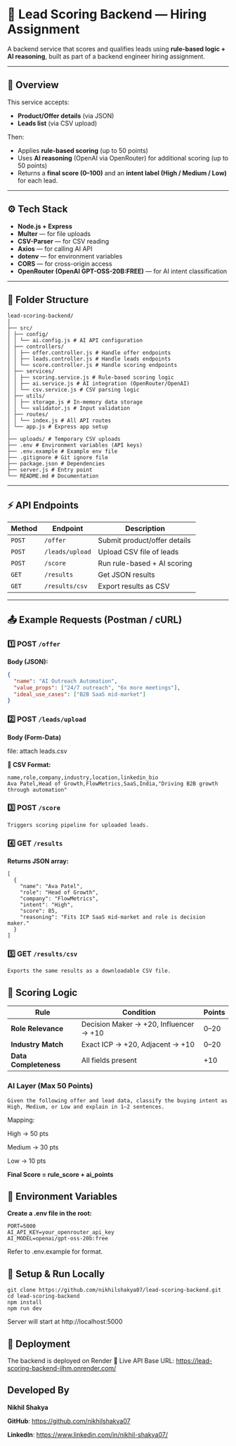 # 🚀 Lead Scoring Backend — Hiring Assignment

A backend service that scores and qualifies leads using **rule-based logic + AI reasoning**, built as part of a backend engineer hiring assignment.

---

## 🧠 Overview

This service accepts:
- **Product/Offer details** (via JSON)
- **Leads list** (via CSV upload)

Then:
- Applies **rule-based scoring** (up to 50 points)
- Uses **AI reasoning** (OpenAI via OpenRouter) for additional scoring (up to 50 points)
- Returns a **final score (0–100)** and an **intent label (High / Medium / Low)** for each lead.

---

## ⚙️ Tech Stack

- **Node.js + Express**
- **Multer** — for file uploads  
- **CSV-Parser** — for CSV reading  
- **Axios** — for calling AI API  
- **dotenv** — for environment variables  
- **CORS** — for cross-origin access  
- **OpenRouter (OpenAI GPT-OSS-20B:FREE)** — for AI intent classification

---

## 📁 Folder Structure

```
lead-scoring-backend/
│
├── src/
│ ├── config/
│ │ └── ai.config.js # AI API configuration
│ ├── controllers/
│ │ ├── offer.controller.js # Handle offer endpoints
│ │ ├── leads.controller.js # Handle leads endpoints
│ │ └── score.controller.js # Handle scoring endpoints
│ ├── services/
│ │ ├── scoring.service.js # Rule-based scoring logic
│ │ ├── ai.service.js # AI integration (OpenRouter/OpenAI)
│ │ └── csv.service.js # CSV parsing logic
│ ├── utils/
│ │ ├── storage.js # In-memory data storage
│ │ └── validator.js # Input validation
│ ├── routes/
│ │ └── index.js # All API routes
│ └── app.js # Express app setup
│
├── uploads/ # Temporary CSV uploads
├── .env # Environment variables (API keys)
├── .env.example # Example env file
├── .gitignore # Git ignore file
├── package.json # Dependencies
├── server.js # Entry point
└── README.md # Documentation
```

---

## ⚡ API Endpoints

| Method | Endpoint | Description |
|--------|-----------|-------------|
| `POST` | `/offer` | Submit product/offer details |
| `POST` | `/leads/upload` | Upload CSV file of leads |
| `POST` | `/score` | Run rule-based + AI scoring |
| `GET` | `/results` | Get JSON results |
| `GET` | `/results/csv` | Export results as CSV |

---

## 📤 Example Requests (Postman / cURL)

### 1️⃣ POST `/offer`
**Body (JSON):**
```json
{
  "name": "AI Outreach Automation",
  "value_props": ["24/7 outreach", "6x more meetings"],
  "ideal_use_cases": ["B2B SaaS mid-market"]
}

```

### 2️⃣ POST `/leads/upload`
**Body (Form-Data)**

file: attach leads.csv

**📄 CSV Format:**

```csv
name,role,company,industry,location,linkedin_bio
Ava Patel,Head of Growth,FlowMetrics,SaaS,India,"Driving B2B growth through automation"
```

### 3️⃣ POST `/score`

```
Triggers scoring pipeline for uploaded leads.
```

### 4️⃣ GET `/results`

**Returns JSON array:**

```
[
  {
    "name": "Ava Patel",
    "role": "Head of Growth",
    "company": "FlowMetrics",
    "intent": "High",
    "score": 85,
    "reasoning": "Fits ICP SaaS mid-market and role is decision maker."
  }
]

```

### 5️⃣ GET `/results/csv`

```
Exports the same results as a downloadable CSV file.
```

## 🧮 Scoring Logic

| Rule                  | Condition                              | Points |
| --------------------- | -------------------------------------- | ------ |
| **Role Relevance**    | Decision Maker → +20, Influencer → +10 | 0–20   |
| **Industry Match**    | Exact ICP → +20, Adjacent → +10        | 0–20   |
| **Data Completeness** | All fields present                     | +10    |


### AI Layer (Max 50 Points)

```
Given the following offer and lead data, classify the buying intent as High, Medium, or Low and explain in 1–2 sentences.

```
Mapping:

High → 50 pts

Medium → 30 pts

Low → 10 pts

**Final Score = rule_score + ai_points**

## 🔧 Environment Variables

**Create a .env file in the root:**

```env
PORT=5000
AI_API_KEY=your_openrouter_api_key
AI_MODEL=openai/gpt-oss-20b:free

```
Refer to .env.example for format.

## 🧰 Setup & Run Locally

```
git clone https://github.com/nikhilshakya07/lead-scoring-backend.git
cd lead-scoring-backend
npm install
npm run dev

```

Server will start at http://localhost:5000

## 🚀 Deployment

The backend is deployed on Render
🔗 Live API Base URL: <https://lead-scoring-backend-ilhm.onrender.com/>

## Developed By

**Nikhil Shakya**

**GitHub**: https://github.com/nikhilshakya07

**LinkedIn**: https://www.linkedin.com/in/nikhil-shakya07/
